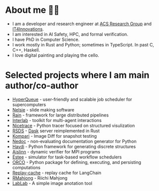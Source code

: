 # About me 🧚‍♀️

* I am a developer and research engineer at [ACS Research Group](https://acsresearch.org/) and [IT4Innovations](https://www.it4i.cz/en).
* I am interested in AI Safety, HPC, and formal verification.
* I have PhD in Computer Science.
* I work mostly in Rust and Python; sometimes in TypeScript. In past C, C++, Haskell.
* I love digital painting and playing the cello.

# Selected projects where I am main author/co-author

* [HyperQueue](https://github.com/it4innovations/hyperqueue) - user-friendly and scalable job scheduler for supercomputers
* [Nelsie](https://github.com/spirali/nelsie) - slide making software
* [Rain](https://github.com/substantic/rain) - framework for large distributed pipelines
* [Interlab](https://github.com/acsresearch/interlab) - toolkit for multi-agent interactions
* [Nicetrace](https://github.com/spirali/nicetrace) - Python tracer focused on structured visulization
* [RSDS](https://github.com/it4innovations/rsds) - [Dask](https://github.com/dask/distributed/) server reimplemented in Rust
* [Kompari](https://github.com/linebender/kompari) - Image Diff for snapshot testing
* [Nedoc](https://github.com/spirali/nedoc) - non-evaluating documentation generator for Python
* [Haydi](https://github.com/spirali/haydi) - Python framework for generating discrete structures
* [Aislinn](https://github.com/spirali/aislinn) - dynamic verifier for MPI programs
* [Estee](https://github.com/it4innovations/estee) - simulator for task-based workflow schedulers
* [ORCO](https://github.com/spirali/orco) - Python package for defining, executing, and persisting computations
* [Replay-cache](https://github.com/spirali/replay-cache) - replay cache for LangChain
* [RMahjong](https://github.com/spirali/rmahjong) - Riichi Mahjong
* [LabLab](https://github.com/spirali/lablab) - A simple image anotation tool

